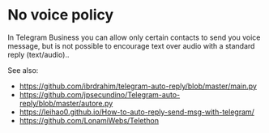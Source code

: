 # No voice policy 

In Telegram Business you can allow only certain contacts to send you voice message, but is not possible to encourage text over audio with a standard reply (text/audio)..

See also:
* https://github.com/ibrdrahim/telegram-auto-reply/blob/master/main.py
* https://github.com/jpsecundino/Telegram-auto-reply/blob/master/autore.py
* https://leihao0.github.io/How-to-auto-reply-send-msg-with-telegram/
* https://github.com/LonamiWebs/Telethon
